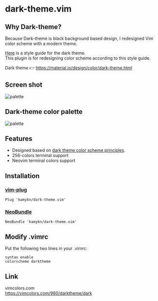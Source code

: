 # dark-theme.vim
## Why Dark-theme?
Because Dark-theme is black background based design, I redesigned Vim color scheme with a modern theme.  

[Here](https://material.io/design/color/dark-theme.html) is a style guide for the dark theme.  
This plugin is for redesigning color scheme according to this style guide.  

Dark theme 👉 https://material.io/design/color/dark-theme.html

## Screen shot
![palette](https://github.com/kamykn/dark-theme.vim/blob/master/src/screenshot.png?raw=true)

## Dark-theme color palette

![palette](https://github.com/kamykn/dark-theme.vim/blob/master/src/palette.png?raw=true)

## Features
- Designed based on [dark theme color scheme principles](https://material.io/design/color/dark-theme.html#usage).
- 256-colors terminal support
- Neovim terminal colors support

## Installation
### [vim-plug](https://github.com/junegunn/vim-plug)

```
Plug 'kamykn/dark-theme.vim'
```

### [NeoBundle](https://github.com/Shougo/neobundle.vim)

```
NeoBundle 'kamykn/dark-theme.vim'
```

## Modify .vimrc
Put the following two lines in your .vimrc:
```
syntax enable
colorscheme darktheme
```

## Link
vimcolors.com  
https://vimcolors.com/960/darktheme/dark
